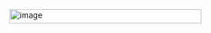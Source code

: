 <img width="339" height="26" alt="image" src="https://github.com/user-attachments/assets/07193cfc-a467-49f8-952c-4435d81a917e" />
